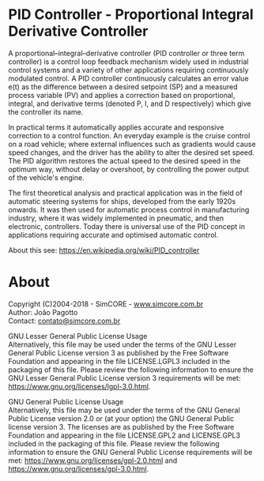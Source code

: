 # PID Controller - Proportional Integral Derivative Controller

A proportional–integral–derivative controller (PID controller or three term controller) is a control loop feedback mechanism widely used in industrial control systems and a variety of other applications requiring continuously modulated control. A PID controller continuously calculates an error value e(t) as the difference between a desired setpoint (SP) and a measured process variable (PV) and applies a correction based on proportional, integral, and derivative terms (denoted P, I, and D respectively) which give the controller its name.

In practical terms it automatically applies accurate and responsive correction to a control function. An everyday example is the cruise control on a road vehicle; where external influences such as gradients would cause speed changes, and the driver has the ability to alter the desired set speed. The PID algorithm restores the actual speed to the desired speed in the optimum way, without delay or overshoot, by controlling the power output of the vehicle's engine.

The first theoretical analysis and practical application was in the field of automatic steering systems for ships, developed from the early 1920s onwards. It was then used for automatic process control in manufacturing industry, where it was widely implemented in pneumatic, and then electronic, controllers. Today there is universal use of the PID concept in applications requiring accurate and optimised automatic control.

About this see:
https://en.wikipedia.org/wiki/PID_controller

# About
Copyright (C)2004-2018 - SimCORE - www.simcore.com.br<br>
Author: João Pagotto<br>
Contact: contato@simcore.com.br<br>

GNU Lesser General Public License Usage<br>
Alternatively, this file may be used under the terms of the GNU Lesser General Public License version 3 as published by the Free Software
Foundation and appearing in the file LICENSE.LGPL3 included in the packaging of this file. Please review the following information to
ensure the GNU Lesser General Public License version 3 requirements will be met: https://www.gnu.org/licenses/lgpl-3.0.html.

GNU General Public License Usage<br>
Alternatively, this file may be used under the terms of the GNU General Public License version 2.0 or (at your option) the GNU General
Public license version 3. The licenses are as published by the Free Software Foundation and appearing in the file LICENSE.GPL2 and
LICENSE.GPL3 included in the packaging of this file. Please review the following information to ensure the GNU General Public License
requirements will be met: https://www.gnu.org/licenses/gpl-2.0.html and https://www.gnu.org/licenses/gpl-3.0.html.
